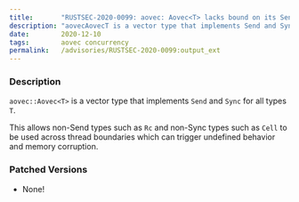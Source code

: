 ```yaml
---
title:       "RUSTSEC-2020-0099: aovec: Aovec<T> lacks bound on its Send and Sync traits allowing data races"
description: "aovecAovecT is a vector type that implements Send and Sync for all types T. This allows nonSend types such as Rc and nonSync types such as Cell to be used across thread boundaries which can trigger undefined behavior and memory corruption."
date:        2020-12-10
tags:        aovec concurrency
permalink:   /advisories/RUSTSEC-2020-0099:output_ext
---
```


### Description

`aovec::Aovec<T>` is a vector type that implements `Send` and `Sync` for all
types `T`.

This allows non-Send types such as `Rc` and non-Sync types such as `Cell` to
be used across thread boundaries which can trigger undefined behavior and
memory corruption.

### Patched Versions

- None!

